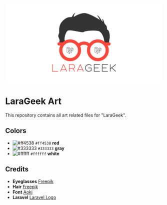 ![LaraGeek](./open-graph/larageek-brand-only.png)

# LaraGeek Art

This repository contains all art related files for "LaraGeek".

## Colors

* ![#ff4538](https://via.placeholder.com/15/ff4538/000000?text=+) `#ff4538` **red**
* ![#333333](https://via.placeholder.com/15/333333/000000?text=+) `#333333` **gray**
* ![#ffffff](https://via.placeholder.com/15/ffffff/000000?text=+) `#ffffff` **white**

## Credits

* **Eyeglasses** [Freepik](https://www.flaticon.com/free-icon/eyeglasses_3721763)
* **Hair** [Freepik](https://www.flaticon.com/free-icon/male-short-hair-wig-shape_42270)
* **Font** [Aoki](https://elements.envato.com/de/aoki-typeface-2REATU)
* **Laravel** [Laravel Logo](https://github.com/laravel/art)